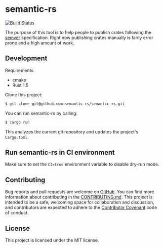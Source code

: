 # semantic-rs

[![Build Status](https://travis-ci.org/semantic-rs/semantic-rs.svg?branch=master)](https://travis-ci.org/semantic-rs/semantic-rs)

The purpose of this tool is to help people to publish crates following the [semver](http://semver.org/) specification.
Right now publishing crates manually is fairly error prone and a high amount of work.

## Development

Requirements:
- cmake
- Rust 1.5

Clone this project:

```bash
$ git clone git@github.com:semantic-rs/semantic-rs.git
```

You can run semantic-rs by calling:

```bash
$ cargo run
```

This analyzes the current git repository and updates the project's `Cargo.toml`.

## Run semantic-rs in CI environment

Make sure to set the `CI=true` environment variable to disable dry-run mode.

## Contributing

Bug reports and pull requests are welcome on [GitHub](https://github.com/semantic-rs/semantic-rs).
You can find more information about contributing in the [CONTRIBUTING.md](https://github.com/semantic-rs/semantic-rs/blob/master/CONTRIBUTING.md).
This project is intended to be a safe, welcoming space for collaboration and discussion, and contributors are expected to adhere to the [Contributor Covenant](http://contributor-covenant.org/) code of conduct.

## License

This project is licensed under the MIT license.
